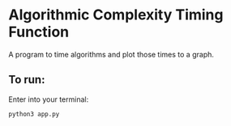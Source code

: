 # Algorithmic Complexity Timing Function

A program to time algorithms and plot those times to a graph. 

## To run:

Enter into your terminal: 

``` python3 app.py ```